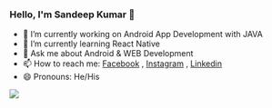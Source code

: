 ### Hello, I'm Sandeep Kumar 👋

<!--
**sandeepkumaaar/sandeepkumaaar** is a ✨ _special_ ✨ repository because its `README.md` (this file) appears on your GitHub profile.

Here are some ideas to get you started:
- 👯 I’m looking to collaborate on ...
- 🤔 I’m looking for help with ...
- ⚡ Fun fact: ... 
-->

- 🔭 I’m currently working on Android App Development with JAVA
- 🌱 I’m currently learning React Native
- 💬 Ask me about Android & WEB Development
- 📫 How to reach me: [Facebook](https://www.facebook.com/sandeepkumaaar/) , [Instagram](https://www.instagram.com/sandeep_kumaaar/) , [Linkedin](https://www.linkedin.com/in/imersandeepkumar/)
- 😄 Pronouns: He/His


<img src="https://github-readme-stats.vercel.app/api?username=sandeepkumaaar&show_icons=true&icon_color=FFDE03&theme=vision-friendly-dark">
